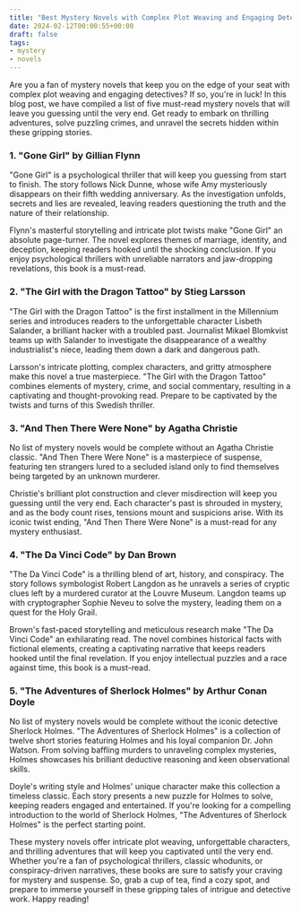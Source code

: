 ```yaml
---
title: "Best Mystery Novels with Complex Plot Weaving and Engaging Detectives"
date: 2024-02-12T00:00:55+00:00
draft: false
tags:
- mystery
- novels
---
```


Are you a fan of mystery novels that keep you on the edge of your seat with complex plot weaving and engaging detectives? If so, you're in luck! In this blog post, we have compiled a list of five must-read mystery novels that will leave you guessing until the very end. Get ready to embark on thrilling adventures, solve puzzling crimes, and unravel the secrets hidden within these gripping stories.

### 1. "Gone Girl" by Gillian Flynn

"Gone Girl" is a psychological thriller that will keep you guessing from start to finish. The story follows Nick Dunne, whose wife Amy mysteriously disappears on their fifth wedding anniversary. As the investigation unfolds, secrets and lies are revealed, leaving readers questioning the truth and the nature of their relationship.

Flynn's masterful storytelling and intricate plot twists make "Gone Girl" an absolute page-turner. The novel explores themes of marriage, identity, and deception, keeping readers hooked until the shocking conclusion. If you enjoy psychological thrillers with unreliable narrators and jaw-dropping revelations, this book is a must-read.

### 2. "The Girl with the Dragon Tattoo" by Stieg Larsson

"The Girl with the Dragon Tattoo" is the first installment in the Millennium series and introduces readers to the unforgettable character Lisbeth Salander, a brilliant hacker with a troubled past. Journalist Mikael Blomkvist teams up with Salander to investigate the disappearance of a wealthy industrialist's niece, leading them down a dark and dangerous path.

Larsson's intricate plotting, complex characters, and gritty atmosphere make this novel a true masterpiece. "The Girl with the Dragon Tattoo" combines elements of mystery, crime, and social commentary, resulting in a captivating and thought-provoking read. Prepare to be captivated by the twists and turns of this Swedish thriller.

### 3. "And Then There Were None" by Agatha Christie

No list of mystery novels would be complete without an Agatha Christie classic. "And Then There Were None" is a masterpiece of suspense, featuring ten strangers lured to a secluded island only to find themselves being targeted by an unknown murderer.

Christie's brilliant plot construction and clever misdirection will keep you guessing until the very end. Each character's past is shrouded in mystery, and as the body count rises, tensions mount and suspicions arise. With its iconic twist ending, "And Then There Were None" is a must-read for any mystery enthusiast.

### 4. "The Da Vinci Code" by Dan Brown

"The Da Vinci Code" is a thrilling blend of art, history, and conspiracy. The story follows symbologist Robert Langdon as he unravels a series of cryptic clues left by a murdered curator at the Louvre Museum. Langdon teams up with cryptographer Sophie Neveu to solve the mystery, leading them on a quest for the Holy Grail.

Brown's fast-paced storytelling and meticulous research make "The Da Vinci Code" an exhilarating read. The novel combines historical facts with fictional elements, creating a captivating narrative that keeps readers hooked until the final revelation. If you enjoy intellectual puzzles and a race against time, this book is a must-read.

### 5. "The Adventures of Sherlock Holmes" by Arthur Conan Doyle

No list of mystery novels would be complete without the iconic detective Sherlock Holmes. "The Adventures of Sherlock Holmes" is a collection of twelve short stories featuring Holmes and his loyal companion Dr. John Watson. From solving baffling murders to unraveling complex mysteries, Holmes showcases his brilliant deductive reasoning and keen observational skills.

Doyle's writing style and Holmes' unique character make this collection a timeless classic. Each story presents a new puzzle for Holmes to solve, keeping readers engaged and entertained. If you're looking for a compelling introduction to the world of Sherlock Holmes, "The Adventures of Sherlock Holmes" is the perfect starting point.

These mystery novels offer intricate plot weaving, unforgettable characters, and thrilling adventures that will keep you captivated until the very end. Whether you're a fan of psychological thrillers, classic whodunits, or conspiracy-driven narratives, these books are sure to satisfy your craving for mystery and suspense. So, grab a cup of tea, find a cozy spot, and prepare to immerse yourself in these gripping tales of intrigue and detective work. Happy reading!